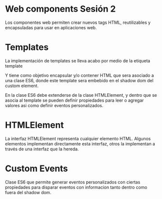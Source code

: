 # Web components Sesión 2

Los componentes web permiten crear nuevos tags HTML, reutilizables y encapsuladas para usar en aplicaciones web.

# Templates
La implementación de templates se lleva acabo por medio de la etiqueta template

Y tiene como objetivo encapsular y/o contener HTML que sera asociado a una clase ES6, donde este template sera embebido en el shadow dom del custom element.

En la clase ES6 debe extenderse de la clase HTMLElement, y dentro que se asocia al template se pueden definir propiedades para leer o agregar valores asi como definir eventos personalizados.

# HTMLElement
La interfaz HTMLElement representa cualquier elemento HTML. Algunos elementos implementan directamente esta interfaz, otros la implementan a través de una interfaz que la hereda.

# Custom Events
Clase ES6 que permite generar eventos personalizados con ciertas propiedades para disparar eventos con informacion tanto dentro como fuera del shadow dom.
